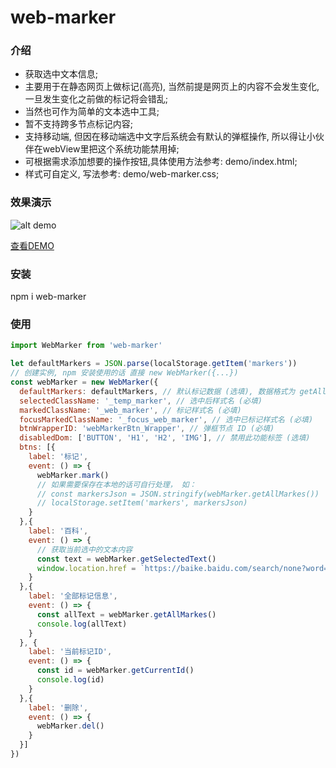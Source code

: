 # web-marker

### 介绍

* 获取选中文本信息;
* 主要用于在静态网页上做标记(高亮), 当然前提是网页上的内容不会发生变化, 一旦发生变化之前做的标记将会错乱;
* 当然也可作为简单的文本选中工具;
* 暂不支持跨多节点标记内容;
* 支持移动端, 但因在移动端选中文字后系统会有默认的弹框操作, 所以得让小伙伴在webView里把这个系统功能禁用掉;
* 可根据需求添加想要的操作按钮,具体使用方法参考: demo/index.html;
* 样式可自定义, 写法参考: demo/web-marker.css;

### 效果演示


![alt demo](https://webmarker.hi515.cn/demo.png)

[查看DEMO](https://webmarker.hi515.cn)

### 安装
npm i web-marker

### 使用
```javascript
import WebMarker from 'web-marker'

let defaultMarkers = JSON.parse(localStorage.getItem('markers'))
// 创建实例, npm 安装使用的话 直接 new WebMarker({...})
const webMarker = new WebMarker({
  defaultMarkers: defaultMarkers, // 默认标记数据 (选填), 数据格式为 getAllMarkes 返回结果
  selectedClassName: '_temp_marker', // 选中后样式名 (必填)
  markedClassName: '_web_marker', // 标记样式名 (必填)
  focusMarkedClassName: '_focus_web_marker', // 选中已标记样式名 (必填)
  btnWrapperID: 'webMarkerBtn_Wrapper', // 弹框节点 ID (必填)
  disabledDom: ['BUTTON', 'H1', 'H2', 'IMG'], // 禁用此功能标签 (选填)
  btns: [{
    label: '标记',
    event: () => {
      webMarker.mark()
      // 如果需要保存在本地的话可自行处理， 如：
      // const markersJson = JSON.stringify(webMarker.getAllMarkes())
      // localStorage.setItem('markers', markersJson)
    }
  },{
    label: '百科', 
    event: () => {
      // 获取当前选中的文本内容
      const text = webMarker.getSelectedText()
      window.location.href = `https://baike.baidu.com/search/none?word=${text}`
    }
  },{
    label: '全部标记信息', 
    event: () => {
      const allText = webMarker.getAllMarkes()
      console.log(allText)
    }
  }, {
    label: '当前标记ID', 
    event: () => {
      const id = webMarker.getCurrentId()
      console.log(id)
    }
  },{
    label: '删除', 
    event: () => {
      webMarker.del()
    }
  }]
})
```
